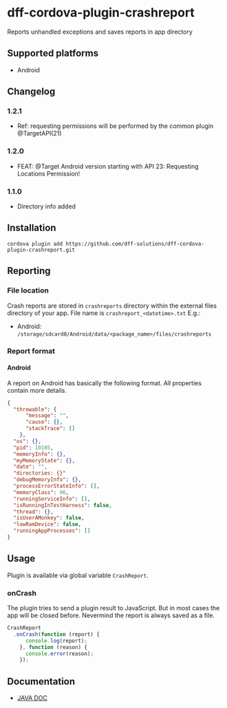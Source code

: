 # dff-cordova-plugin-crashreport
Reports unhandled exceptions and saves reports in app directory

## Supported platforms

- Android

## Changelog

### 1.2.1
- Ref: requesting permissions will be performed by the common plugin @TargetAPI(21)
### 1.2.0
- FEAT: @Target Android version starting with API 23: Requesting Locations Permission!
### 1.1.0
- Directory info added

## Installation
    cordova plugin add https://github.com/dff-solutions/dff-cordova-plugin-crashreport.git
    
## Reporting
### File location
Crash reports are stored in `crashreports` directory within the external files directory of your app.
File name is `crashreport_<datetime>.txt`
E.g.:

- Android: `/storage/sdcard0/Android/data/<package_name>/files/crashreports`
 
### Report format

#### Android
A report on Android has basically the following format. All properties contain more details.
```json
{
  "throwable": {
      "message": "",
      "cause": {},
      "stackTrace": []
    },
  "os": {},
  "pid": 10105,
  "memoryInfo": {},
  "myMemoryState": {},
  "date": "",
  "directories: {}"
  "debugMemoryInfo": {},
  "processErrorStateInfo": [],
  "memoryClass": 96,
  "runningServiceInfo": [],
  "isRunningInTestHarness": false,
  "thread": {},
  "isUserAMonkey": false,
  "lowRamDevice": false,
  "runningAppProcesses": []
}
```
    
## Usage

Plugin is available via global variable `CrashReport`.

### onCrash
The plugin tries to send a plugin result to JavaScript. But in most cases the app will be closed before.
Nevermind the report is always saved as a file.

```js
CrashReport
  .onCrash(function (report) {
      console.log(report);
    }, function (reason) {
      console.error(reason);
    });
```

## Documentation
- <a href="https://dff-solutions.github.io/dff-cordova-plugin-crashreport/" target="_blank" >JAVA DOC</a>
